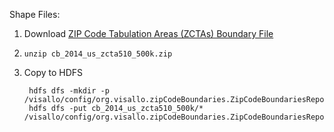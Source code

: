 
Shape Files:

1. Download [ZIP Code Tabulation Areas (ZCTAs) Boundary File](https://www.census.gov/geo/maps-data/data/cbf/cbf_zcta.html)

1. `unzip cb_2014_us_zcta510_500k.zip`

1. Copy to HDFS
        
        hdfs dfs -mkdir -p /visallo/config/org.visallo.zipCodeBoundaries.ZipCodeBoundariesRepository/
        hdfs dfs -put cb_2014_us_zcta510_500k/* /visallo/config/org.visallo.zipCodeBoundaries.ZipCodeBoundariesRepository/

